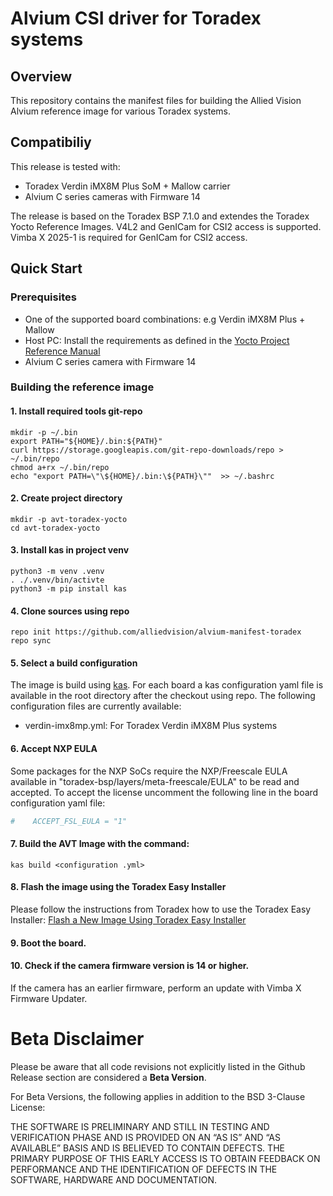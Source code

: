 # Alvium CSI driver for Toradex systems

## Overview
This repository contains the manifest files for building the Allied Vision Alvium reference image for various Toradex systems.

## Compatibiliy
This release is tested with:
- Toradex Verdin iMX8M Plus SoM + Mallow carrier
- Alvium C series cameras with Firmware 14

The release is based on the Toradex BSP 7.1.0 and extendes the Toradex Yocto Reference Images. 
V4L2 and GenICam for CSI2 access is supported. Vimba X 2025-1 is required for GenICam for CSI2 access. 

## Quick Start
### Prerequisites
-  One of the supported board combinations: e.g Verdin iMX8M Plus + Mallow
-  Host PC: Install the requirements as defined in the [Yocto Project Reference Manual](https://docs.yoctoproject.org/5.0.7/ref-manual/system-requirements.html#required-packages-for-the-build-host)  
-  Alvium C series camera with Firmware 14

### Building the reference image

#### 1. Install required tools git-repo
```shell
mkdir -p ~/.bin
export PATH="${HOME}/.bin:${PATH}"
curl https://storage.googleapis.com/git-repo-downloads/repo > ~/.bin/repo
chmod a+rx ~/.bin/repo
echo "export PATH=\"\${HOME}/.bin:\${PATH}\""  >> ~/.bashrc
```
#### 2. Create project directory 
```shell
mkdir -p avt-toradex-yocto
cd avt-toradex-yocto
```
#### 3. Install kas in project venv
```shell
python3 -m venv .venv
. ./.venv/bin/activte
python3 -m pip install kas
```
#### 4. Clone sources using repo
```shell
repo init https://github.com/alliedvision/alvium-manifest-toradex
repo sync
```
#### 5. Select a build configuration
The image is build using [kas](https://github.com/siemens/kas). For each board a kas configuration yaml file is available in the root directory after the checkout using repo. The following configuration files are currently available:
- verdin-imx8mp.yml: For Toradex Verdin iMX8M Plus systems 
#### 6. Accept NXP EULA
Some packages for the NXP SoCs require the NXP/Freescale EULA available in "toradex-bsp/layers/meta-freescale/EULA" to be read and accepted. To accept the license uncomment the following line in the board configuration yaml file:
```yaml
#    ACCEPT_FSL_EULA = "1"  
```
#### 7. Build the AVT Image with the command:  
```shell
kas build <configuration .yml>
```
#### 8. Flash the image using the Toradex Easy Installer
Please follow the instructions from Toradex how to use the Toradex Easy Installer: [Flash a New Image Using Toradex Easy Installer](https://developer.toradex.com/easy-installer/toradex-easy-installer/flashing-new-image-using-tezi)
#### 9. Boot the board.
#### 10. Check if the camera firmware version is 14 or higher.
If the camera has an earlier firmware, perform an update with Vimba X Firmware Updater.

# Beta Disclaimer

Please be aware that all code revisions not explicitly listed in the Github Release section are
considered a **Beta Version**.

For Beta Versions, the following applies in addition to the BSD 3-Clause License:

THE SOFTWARE IS PRELIMINARY AND STILL IN TESTING AND VERIFICATION PHASE AND IS PROVIDED ON AN “AS
IS” AND “AS AVAILABLE” BASIS AND IS BELIEVED TO CONTAIN DEFECTS. THE PRIMARY PURPOSE OF THIS EARLY
ACCESS IS TO OBTAIN FEEDBACK ON PERFORMANCE AND THE IDENTIFICATION OF DEFECTS IN THE SOFTWARE,
HARDWARE AND DOCUMENTATION.